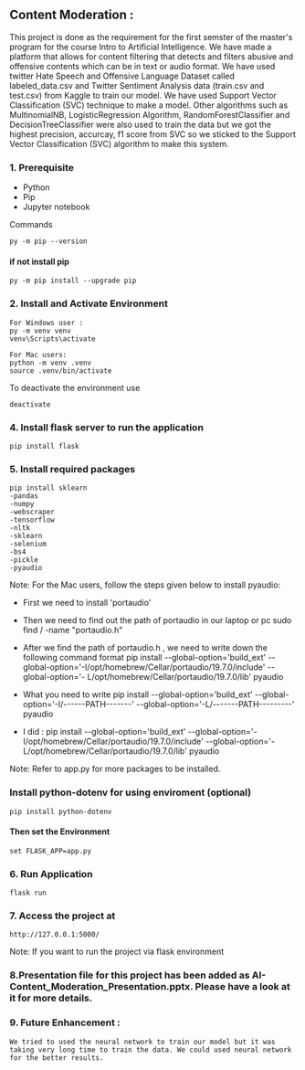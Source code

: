 ## Content Moderation : 

This project is done as the requirement for the first semster of the master's program for the course Intro to Artificial Intelligence. We have made  a platform  that allows for content filtering that detects and filters abusive and offensive contents which can be in text or audio format. We have used twitter Hate Speech and Offensive Language Dataset called labeled_data.csv and Twitter Sentiment Analysis data (train.csv and test.csv) from Kaggle to train our model. We have used Support Vector Classification (SVC) technique to make a model. Other algorithms such as MultinomialNB, LogisticRegression Algorithm, RandomForestClassifier and DecisionTreeClassifier were also used to train the data but we got the highest precision, accurcay, f1 score from SVC so we sticked to the Support Vector Classification (SVC) algorithm to make this system. 

### 1. Prerequisite
- Python
- Pip
- Jupyter notebook

Commands

    py -m pip --version

#### if not install pip
    py -m pip install --upgrade pip

### 2. Install and Activate Environment
    For Windows user : 
    py -m venv venv
    venv\Scripts\activate

    For Mac users: 
    python -m venv .venv
    source .venv/bin/activate

To deactivate the environment use
    
    deactivate

### 4. Install flask server to run the application
    pip install flask

### 5. Install required packages
    pip install sklearn 
    -pandas 
    -numpy 
    -webscraper 
    -tensorflow 
    -nltk 
    -sklearn 
    -selenium 
    -bs4 
    -pickle
    -pyaudio

Note: For the Mac users, follow the steps given below to install pyaudio: 
* First we need to install 'portaudio'

* Then we need to find out the path of portaudio in our laptop or pc
 sudo find / -name "portaudio.h"

* After we find the path of portaudio.h , we need to write down the following command format
  pip install --global-option='build_ext' --global-option='-I/opt/homebrew/Cellar/portaudio/19.7.0/include' --global-option='-  L/opt/homebrew/Cellar/portaudio/19.7.0/lib' pyaudio

* What you need to write
pip install --global-option='build_ext' --global-option='-I/------PATH-------' --global-option='-L/-------PATH---------' pyaudio

* I did : pip install --global-option='build_ext' --global-option='-I/opt/homebrew/Cellar/portaudio/19.7.0/include' --global-option='-L/opt/homebrew/Cellar/portaudio/19.7.0/lib' pyaudio

Note: Refer to app.py for more packages to be installed.

### Install python-dotenv for using enviroment (optional)
    pip install python-dotenv

#### Then set the Environment 
    set FLASK_APP=app.py

### 6. Run Application
    flask run

### 7. Access the project at
    http://127.0.0.1:5000/
    
    

Note: If you want to run the project via flask environment 


   
### 8.Presentation file for this project has been added as AI- Content_Moderation_Presentation.pptx. Please have a look at it for more details.

### 9. Future Enhancement :
    We tried to used the neural network to train our model but it was taking very long time to train the data. We could used neural network for the better results. 

   


